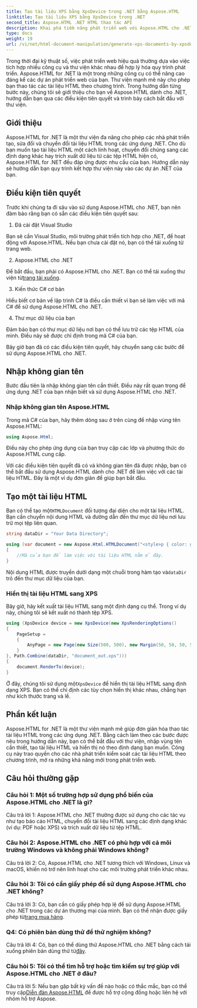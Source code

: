```yaml
---
title: Tạo tài liệu XPS bằng XpsDevice trong .NET bằng Aspose.HTML
linktitle: Tạo tài liệu XPS bằng XpsDevice trong .NET
second_title: Aspose.HTML .NET HTML thao tác API
description: Khai phá tiềm năng phát triển web với Aspose.HTML cho .NET. Tạo, chuyển đổi và thao tác các tài liệu HTML một cách dễ dàng.
type: docs
weight: 19
url: /vi/net/html-document-manipulation/generate-xps-documents-by-xpsdevice/
---
```


Trong thời đại kỹ thuật số, việc phát triển web hiệu quả thường dựa vào việc tích hợp nhiều công cụ và thư viện khác nhau để hợp lý hóa quy trình phát triển. Aspose.HTML for .NET là một trong những công cụ có thể nâng cao đáng kể các dự án phát triển web của bạn. Thư viện mạnh mẽ này cho phép bạn thao tác các tài liệu HTML theo chương trình. Trong hướng dẫn từng bước này, chúng tôi sẽ giới thiệu cho bạn về Aspose.HTML dành cho .NET, hướng dẫn bạn qua các điều kiện tiên quyết và trình bày cách bắt đầu với thư viện.

## Giới thiệu

Aspose.HTML for .NET là một thư viện đa năng cho phép các nhà phát triển tạo, sửa đổi và chuyển đổi tài liệu HTML trong các ứng dụng .NET. Cho dù bạn muốn tạo tài liệu HTML một cách linh hoạt, chuyển đổi chúng sang các định dạng khác hay trích xuất dữ liệu từ các tệp HTML hiện có, Aspose.HTML for .NET đều đáp ứng được nhu cầu của bạn. Hướng dẫn này sẽ hướng dẫn bạn quy trình kết hợp thư viện này vào các dự án .NET của bạn.

## Điều kiện tiên quyết

Trước khi chúng ta đi sâu vào sử dụng Aspose.HTML cho .NET, bạn nên đảm bảo rằng bạn có sẵn các điều kiện tiên quyết sau:

1. Đã cài đặt Visual Studio

Bạn sẽ cần Visual Studio, môi trường phát triển tích hợp cho .NET, để hoạt động với Aspose.HTML. Nếu bạn chưa cài đặt nó, bạn có thể tải xuống từ trang web.

2. Aspose.HTML cho .NET

 Để bắt đầu, bạn phải có Aspose.HTML cho .NET. Bạn có thể tải xuống thư viện từ[trang tải xuống](https://releases.aspose.com/html/net/).

3. Kiến thức C# cơ bản

Hiểu biết cơ bản về lập trình C# là điều cần thiết vì bạn sẽ làm việc với mã C# để sử dụng Aspose.HTML cho .NET.

4. Thư mục dữ liệu của bạn

Đảm bảo bạn có thư mục dữ liệu nơi bạn có thể lưu trữ các tệp HTML của mình. Điều này sẽ được chỉ định trong mã C# của bạn.

Bây giờ bạn đã có các điều kiện tiên quyết, hãy chuyển sang các bước để sử dụng Aspose.HTML cho .NET.

## Nhập không gian tên

Bước đầu tiên là nhập không gian tên cần thiết. Điều này rất quan trọng để ứng dụng .NET của bạn nhận biết và sử dụng Aspose.HTML cho .NET.

### Nhập không gian tên Aspose.HTML

Trong mã C# của bạn, hãy thêm dòng sau ở trên cùng để nhập vùng tên Aspose.HTML:

```csharp
using Aspose.Html;
```

Điều này cho phép ứng dụng của bạn truy cập các lớp và phương thức do Aspose.HTML cung cấp.

Với các điều kiện tiên quyết đã có và không gian tên đã được nhập, bạn có thể bắt đầu sử dụng Aspose.HTML dành cho .NET để làm việc với các tài liệu HTML. Đây là một ví dụ đơn giản để giúp bạn bắt đầu.

## Tạo một tài liệu HTML

 Bạn có thể tạo một`HTMLDocument` đối tượng đại diện cho một tài liệu HTML. Bạn cần chuyển nội dung HTML và đường dẫn đến thư mục dữ liệu nơi lưu trữ mọi tệp liên quan.

```csharp
string dataDir = "Your Data Directory";

using (var document = new Aspose.Html.HTMLDocument("<style>p { color: green; }</style><p>my first paragraph</p>", dataDir))
{
    //Mã của bạn để làm việc với tài liệu HTML nằm ở đây.
}
```

 Nội dung HTML được truyền dưới dạng một chuỗi trong hàm tạo và`dataDir` trỏ đến thư mục dữ liệu của bạn.

### Hiển thị tài liệu HTML sang XPS

Bây giờ, hãy kết xuất tài liệu HTML sang một định dạng cụ thể. Trong ví dụ này, chúng tôi sẽ kết xuất nó thành tệp XPS.

```csharp
using (XpsDevice device = new XpsDevice(new XpsRenderingOptions()
{
    PageSetup =
    {
        AnyPage = new Page(new Size(500, 500), new Margin(50, 50, 50, 50))
    }
}, Path.Combine(dataDir, "document_out.xps")))
{
    document.RenderTo(device);
}
```

 Ở đây, chúng tôi sử dụng một`XpsDevice` để hiển thị tài liệu HTML sang định dạng XPS. Bạn có thể chỉ định các tùy chọn hiển thị khác nhau, chẳng hạn như kích thước trang và lề.

## Phần kết luận

Aspose.HTML for .NET là một thư viện mạnh mẽ giúp đơn giản hóa thao tác tài liệu HTML trong các ứng dụng .NET. Bằng cách làm theo các bước được nêu trong hướng dẫn này, bạn có thể bắt đầu với thư viện, nhập vùng tên cần thiết, tạo tài liệu HTML và hiển thị nó theo định dạng bạn muốn. Công cụ này trao quyền cho các nhà phát triển kiểm soát các tài liệu HTML theo chương trình, mở ra những khả năng mới trong phát triển web.

## Câu hỏi thường gặp

### Câu hỏi 1: Một số trường hợp sử dụng phổ biến của Aspose.HTML cho .NET là gì?

Câu trả lời 1: Aspose.HTML cho .NET thường được sử dụng cho các tác vụ như tạo báo cáo HTML, chuyển đổi tài liệu HTML sang các định dạng khác (ví dụ: PDF hoặc XPS) và trích xuất dữ liệu từ tệp HTML.

### Câu hỏi 2: Aspose.HTML cho .NET có phù hợp với cả môi trường Windows và không phải Windows không?

Câu trả lời 2: Có, Aspose.HTML cho .NET tương thích với Windows, Linux và macOS, khiến nó trở nên linh hoạt cho các môi trường phát triển khác nhau.

### Câu hỏi 3: Tôi có cần giấy phép để sử dụng Aspose.HTML cho .NET không?

 Câu trả lời 3: Có, bạn cần có giấy phép hợp lệ để sử dụng Aspose.HTML cho .NET trong các dự án thương mại của mình. Bạn có thể nhận được giấy phép từ[trang mua hàng](https://purchase.aspose.com/buy).

### Q4: Có phiên bản dùng thử để thử nghiệm không?

 Câu trả lời 4: Có, bạn có thể dùng thử Aspose.HTML cho .NET bằng cách tải xuống phiên bản dùng thử từ[đây](https://releases.aspose.com/).

### Câu hỏi 5: Tôi có thể tìm hỗ trợ hoặc tìm kiếm sự trợ giúp với Aspose.HTML cho .NET ở đâu?

 Câu trả lời 5: Nếu bạn gặp bất kỳ vấn đề nào hoặc có thắc mắc, bạn có thể truy cập[Diễn đàn Aspose.HTML](https://forum.aspose.com/) để được hỗ trợ cộng đồng hoặc liên hệ với nhóm hỗ trợ Aspose.